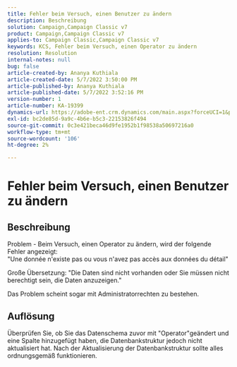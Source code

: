```yaml
---
title: Fehler beim Versuch, einen Benutzer zu ändern
description: Beschreibung
solution: Campaign,Campaign Classic v7
product: Campaign,Campaign Classic v7
applies-to: Campaign Classic,Campaign Classic v7
keywords: KCS, Fehler beim Versuch, einen Operator zu ändern
resolution: Resolution
internal-notes: null
bug: false
article-created-by: Ananya Kuthiala
article-created-date: 5/7/2022 3:50:00 PM
article-published-by: Ananya Kuthiala
article-published-date: 5/7/2022 3:52:16 PM
version-number: 1
article-number: KA-19399
dynamics-url: https://adobe-ent.crm.dynamics.com/main.aspx?forceUCI=1&pagetype=entityrecord&etn=knowledgearticle&id=6cf19855-1dce-ec11-a7b5-0022480a8e40
exl-id: bc2de85d-9a9c-4b6e-b5c3-22153826f494
source-git-commit: 0c3e421beca46d9fe1952b1f98538a50697216a0
workflow-type: tm+mt
source-wordcount: '106'
ht-degree: 2%

---
```


# Fehler beim Versuch, einen Benutzer zu ändern

## Beschreibung

Problem - Beim Versuch, einen Operator zu ändern, wird der folgende Fehler angezeigt:<br>
&quot;Une donnée n&#39;existe pas ou vous n&#39;avez pas accès aux données du détail&quot;

Große Übersetzung: &quot;Die Daten sind nicht vorhanden oder Sie müssen nicht berechtigt sein, die Daten anzuzeigen.&quot;

Das Problem scheint sogar mit Administratorrechten zu bestehen.


## Auflösung


Überprüfen Sie, ob Sie das Datenschema zuvor mit &quot;Operator&quot;geändert und eine Spalte hinzugefügt haben, die Datenbankstruktur jedoch nicht aktualisiert hat. Nach der Aktualisierung der Datenbankstruktur sollte alles ordnungsgemäß funktionieren.
